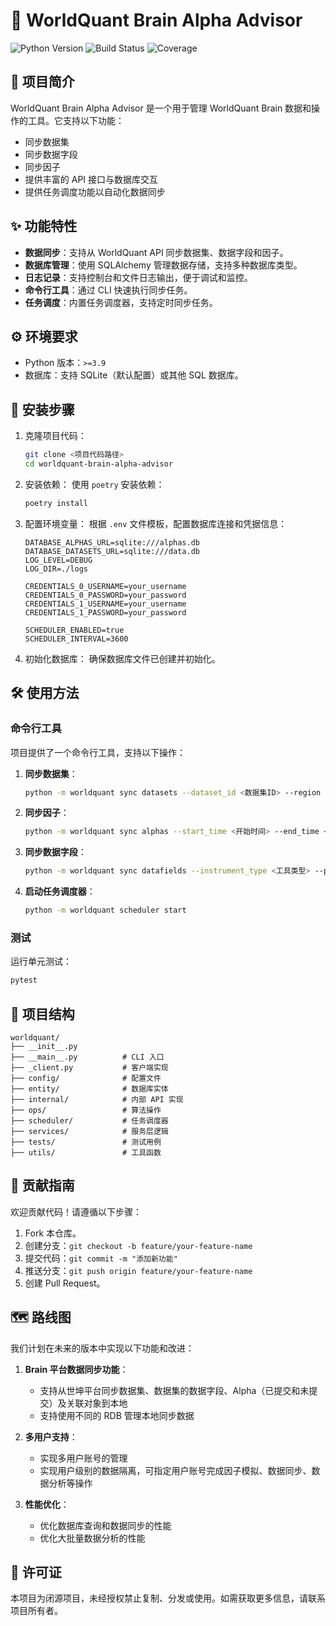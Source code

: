 # 🌟 WorldQuant Brain Alpha Advisor

![Python Version](https://img.shields.io/badge/python-%3E%3D3.9-blue)
![Build Status](https://img.shields.io/badge/build-passing-brightgreen)
![Coverage](https://img.shields.io/badge/coverage-90%25-yellowgreen)

## 📖 项目简介

WorldQuant Brain Alpha Advisor 是一个用于管理 WorldQuant Brain 数据和操作的工具。它支持以下功能：
- 同步数据集
- 同步数据字段
- 同步因子
- 提供丰富的 API 接口与数据库交互
- 提供任务调度功能以自动化数据同步

## ✨ 功能特性

- **数据同步**：支持从 WorldQuant API 同步数据集、数据字段和因子。
- **数据库管理**：使用 SQLAlchemy 管理数据存储，支持多种数据库类型。
- **日志记录**：支持控制台和文件日志输出，便于调试和监控。
- **命令行工具**：通过 CLI 快速执行同步任务。
- **任务调度**：内置任务调度器，支持定时同步任务。

## ⚙️ 环境要求

- Python 版本：`>=3.9`
- 数据库：支持 SQLite（默认配置）或其他 SQL 数据库。

## 🚀 安装步骤

1. 克隆项目代码：
   ```bash
   git clone <项目代码路径>
   cd worldquant-brain-alpha-advisor
   ```

2. 安装依赖：
   使用 `poetry` 安装依赖：
   ```bash
   poetry install
   ```

3. 配置环境变量：
   根据 `.env` 文件模板，配置数据库连接和凭据信息：
   ```plaintext
   DATABASE_ALPHAS_URL=sqlite:///alphas.db
   DATABASE_DATASETS_URL=sqlite:///data.db
   LOG_LEVEL=DEBUG
   LOG_DIR=./logs

   CREDENTIALS_0_USERNAME=your_username
   CREDENTIALS_0_PASSWORD=your_password
   CREDENTIALS_1_USERNAME=your_username
   CREDENTIALS_1_PASSWORD=your_password

   SCHEDULER_ENABLED=true
   SCHEDULER_INTERVAL=3600
   ```

4. 初始化数据库：
   确保数据库文件已创建并初始化。

## 🛠️ 使用方法

### 命令行工具

项目提供了一个命令行工具，支持以下操作：

1. **同步数据集**：
   ```bash
   python -m worldquant sync datasets --dataset_id <数据集ID> --region <区域> --universe <宇宙> --delay <延迟>
   ```

2. **同步因子**：
   ```bash
   python -m worldquant sync alphas --start_time <开始时间> --end_time <结束时间>
   ```

3. **同步数据字段**：
   ```bash
   python -m worldquant sync datafields --instrument_type <工具类型> --parallel <并行数>
   ```

4. **启动任务调度器**：
   ```bash
   python -m worldquant scheduler start
   ```

### 测试

运行单元测试：
```bash
pytest
```

## 📂 项目结构

```
worldquant/
├── __init__.py
├── __main__.py          # CLI 入口
├── _client.py           # 客户端实现
├── config/              # 配置文件
├── entity/              # 数据库实体
├── internal/            # 内部 API 实现
├── ops/                 # 算法操作
├── scheduler/           # 任务调度器
├── services/            # 服务层逻辑
├── tests/               # 测试用例
├── utils/               # 工具函数
```

## 🤝 贡献指南

欢迎贡献代码！请遵循以下步骤：
1. Fork 本仓库。
2. 创建分支：`git checkout -b feature/your-feature-name`
3. 提交代码：`git commit -m "添加新功能"`
4. 推送分支：`git push origin feature/your-feature-name`
5. 创建 Pull Request。

## 🗺️ 路线图

我们计划在未来的版本中实现以下功能和改进：

1. **Brain 平台数据同步功能**：
   - 支持从世坤平台同步数据集、数据集的数据字段、Alpha（已提交和未提交）及关联对象到本地
   - 支持使用不同的 RDB 管理本地同步数据

2. **多用户支持**：
   - 实现多用户账号的管理
   - 实现用户级别的数据隔离，可指定用户账号完成因子模拟、数据同步、数据分析等操作

3. **性能优化**：
   - 优化数据库查询和数据同步的性能
   - 优化大批量数据分析的性能

## 📜 许可证

本项目为闭源项目，未经授权禁止复制、分发或使用。如需获取更多信息，请联系项目所有者。
